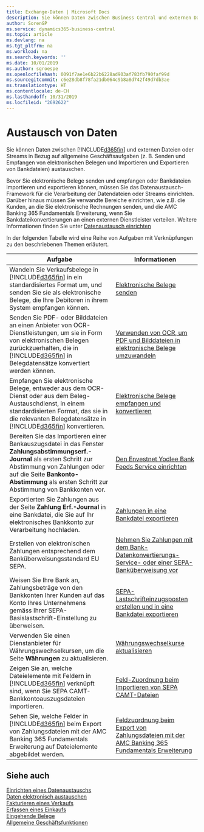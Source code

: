 ```yaml
---
title: Exchange-Daten | Microsoft Docs
description: Sie können Daten zwischen Business Central und externen Dateien oder Streams in Bezug auf allgemeine Geschäftsaufgaben (z. B. Senden und Empfangen von elektronischen Belegen und Importieren und Exportieren von Bankdateien) austauschen.
author: SorenGP
ms.service: dynamics365-business-central
ms.topic: article
ms.devlang: na
ms.tgt_pltfrm: na
ms.workload: na
ms.search.keywords: ''
ms.date: 10/01/2019
ms.author: sgroespe
ms.openlocfilehash: 0091f7ae1e6b22b6228ad903af783fb790faf99d
ms.sourcegitcommit: c6e28db8f78fa21db064c9b8a8d742f49d7db3ae
ms.translationtype: HT
ms.contentlocale: de-CH
ms.lasthandoff: 10/31/2019
ms.locfileid: "2692622"
---
```

# <a name="exchanging-data"></a>Austausch von Daten
Sie können Daten zwischen [!INCLUDE[d365fin](includes/d365fin_md.md)] und externen Dateien oder Streams in Bezug auf allgemeine Geschäftsaufgaben (z. B. Senden und Empfangen von elektronischen Belegen und Importieren und Exportieren von Bankdateien) austauschen.  

Bevor Sie elektronische Belege senden und empfangen oder Bankdateien importieren und exportieren können, müssen Sie das Datenaustausch-Framework für die Verarbeitung der Datendateien oder Streams einrichten. Darüber hinaus müssen Sie verwandte Bereiche einrichten, wie z.B. die Kunden, an die Sie elektronische Rechnungen senden, und die AMC Banking 365 Fundamentals Erweiterung, wenn Sie Bankdateikonvertierungen an einen externen Dienstleister verteilen. Weitere Informationen finden Sie unter [Datenaustausch einrichten](across-set-up-data-exchange.md)  

 In der folgenden Tabelle wird eine Reihe von Aufgaben mit Verknüpfungen zu den beschriebenen Themen erläutert.  

|**Aufgabe**|**Informationen**|  
|------------|-------------|  
|Wandeln Sie Verkaufsbelege in [!INCLUDE[d365fin](includes/d365fin_md.md)] in ein standardisiertes Format um, und senden Sie sie als elektronische Belege, die Ihre Debitoren in ihrem System empfangen können.|[Elektronische Belege senden](sales-how-to-send-electronic-documents.md)|  
|Senden Sie PDF- oder Bilddateien an einen Anbieter von OCR-Dienstleistungen, um sie in Form von elektronischen Belegen zurückzuerhalten, die in [!INCLUDE[d365fin](includes/d365fin_md.md)] in Belegdatensätze konvertiert werden können.|[Verwenden von OCR, um PDF und Bilddateien in elektronische Belege umzuwandeln](across-how-use-ocr-pdf-images-files.md)|  
|Empfangen Sie elektronische Belege, entweder aus dem OCR-Dienst oder aus dem Beleg-Austauschdienst, in einem standardisierten Format, das sie in die relevanten Belegdatensätze in [!INCLUDE[d365fin](includes/d365fin_md.md)] konvertieren.|[Elektronische Belege empfangen und konvertieren](purchasing-how-to-receive-and-convert-electronic-documents.md)|  
|Bereiten Sie das Importieren einer Bankauszugsdatei in das Fenster **Zahlungsabstimmungserf.-Journal** als ersten Schritt zur Abstimmung von Zahlungen oder auf die Seite **Bankonto-Abstimmung** als ersten Schritt zur Abstimmung von Bankkonten vor.|[Den Envestnet Yodlee Bank Feeds Service einrichten](bank-how-setup-bank-statement-service.md)|  
|Exportierten Sie Zahlungen aus der Seite **Zahlung Erf.-Journal** in eine Bankdatei, die Sie auf Ihr elektronisches Bankkonto zur Verarbeitung hochladen.|[Zahlungen in eine Bankdatei exportieren](payables-how-export-payments-bank-file.md)|
|Erstellen von elektronischen Zahlungen entsprechend dem Banküberweisungsstandard EU SEPA.|[Nehmen Sie Zahlungen mit dem Bank-Datenkonvertierungs-Service- oder einer SEPA-Banküberweisung vor](finance-make-payments-with-bank-data-conversion-service-or-sepa-credit-transfer.md)|  
|Weisen Sie Ihre Bank an, Zahlungsbeträge von den Bankkonten Ihrer Kunden auf das Konto Ihres Unternehmens gemäss Ihrer SEPA-Basislastschrift-Einstellung zu überweisen.|[SEPA-Lastschrifteinzugsposten erstellen und in eine Bankdatei exportieren](finance-how-create-sepa-direct-debit-collection-entries-export-bank-file.md)|  
|Verwenden Sie einen Dienstanbieter für Währungswechselkursen, um die Seite **Währungen** zu aktualisieren.|[Währungswechselkurse aktualisieren](finance-how-update-currencies.md)|  
|Zeigen Sie an, welche Dateielemente mit Feldern in [!INCLUDE[d365fin](includes/d365fin_md.md)] verknüpft sind, wenn Sie SEPA CAMT-Bankkontoauszugsdateien importieren.|[Feld-Zuordnung beim Importieren von SEPA CAMT-Dateien](across-field-mapping-when-importing-sepa-camt-files.md)|  
|Sehen Sie, welche Felder in [!INCLUDE[d365fin](includes/d365fin_md.md)] beim Export von Zahlungsdateien mit der AMC Banking 365 Fundamentals Erweiterung auf Dateielemente abgebildet werden.|[Feldzuordnung beim Export von Zahlungsdateien mit der AMC Banking 365 Fundamentals Erweiterung](across-field-mapping-when-exporting-payment-files-using-bank-data-conversion-service.md)|  

## <a name="see-also"></a>Siehe auch  
[Einrichten eines Datenaustauschs](across-set-up-data-exchange.md)  
[Daten elektronisch austauschen](across-data-exchange.md)  
[Fakturieren eines Verkaufs](sales-how-invoice-sales.md)   
[Erfassen eines Einkaufs](purchasing-how-record-purchases.md)  
[Eingehende Belege](across-income-documents.md)  
[Allgemeine Geschäftsfunktionen](ui-across-business-areas.md)  
